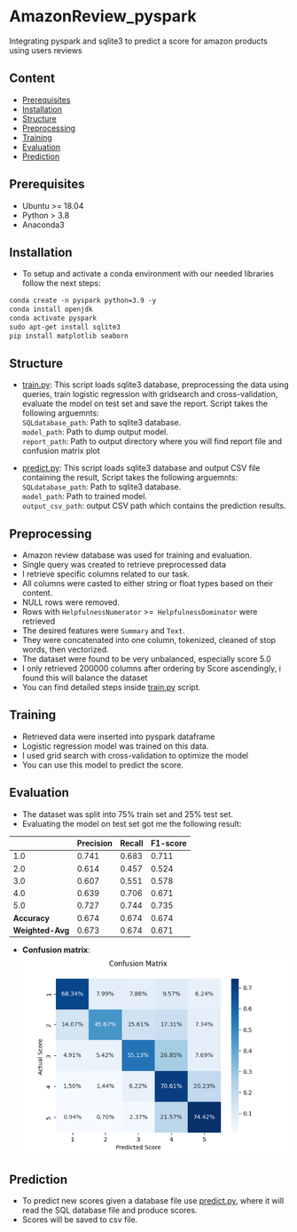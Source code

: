 # AmazonReview_pyspark
Integrating pyspark and sqlite3 to predict a score for amazon products using users reviews
## Content
- [Prerequisites](#prerequisites)
- [Installation](#installation)
- [Structure](#structure)
- [Preprocessing](#preprocessing)
- [Training](#training)
- [Evaluation](#evaluation)
- [Prediction](#prediction)

## Prerequisites
- Ubuntu >= 18.04
- Python > 3.8
- Anaconda3

## Installation
- To setup and activate a conda environment with our needed libraries follow the next steps:
```
conda create -n pyspark python=3.9 -y
conda install openjdk
conda activate pyspark
sudo apt-get install sqlite3
pip install matplotlib seaborn
```

## Structure
- [train.py](train.py): This script loads sqlite3 database, preprocessing the data using queries, train logistic regression with gridsearch and cross-validation, evaluate the model on test set and save the report. Script takes the following arguemnts:           
`SQLdatabase_path`: Path to sqlite3 database.<br>
`model_path`: Path to dump output model.<br>
`report_path`: Path to output directory where you will find report file and confusion matrix plot<br>

- [predict.py](predict.py): This script loads sqlite3 database and output CSV file containing the result, Script takes the following arguemnts:             
`SQLdatabase_path`: Path to sqlite3 database.               
`model_path`: Path to trained model.                
`output_csv_path`: output CSV path which contains the prediction results.              

## Preprocessing
- Amazon review database was used for training and evaluation.
- Single query was created to retrieve preprocessed data
- I retrieve specific columns related to our task.
- All columns were casted to either string or float types based on their content.
- NULL rows were removed.
- Rows with `HelpfulnessNumerator` >=` HelpfulnessDominator` were retrieved
- The desired features were `Summary` and `Text`.
- They were concatenated into one column, tokenized, cleaned of stop words, then vectorized.
- The dataset were found to be very unbalanced, especially score 5.0
- I only retrieved 200000 columns after ordering by Score ascendingly, i found this will balance the dataset
- You can find detailed steps inside [train.py](train.py) script.

## Training
- Retrieved data were inserted into pyspark dataframe
- Logistic regression model was trained on this data.
- I used grid search with cross-validation to optimize the model
- You can use this model to predict the score.

## Evaluation
- The dataset was split into 75% train set and 25% test set.
- Evaluating the model on test set got me the following result:              

|  | **Precision** | **Recall** | **F1-score** |
| ------ | ------ | ------ | ------ |
| 1.0 | 0.741 | 0.683 | 0.711 |
| 2.0 | 0.614 | 0.457 | 0.524 |
| 3.0 | 0.607 | 0.551 | 0.578 |
| 4.0 | 0.639 | 0.706 | 0.671 |
| 5.0 | 0.727 | 0.744 | 0.735 |
| **Accuracy** | 0.674 | 0.674 | 0.674 |
| **Weighted-Avg** | 0.673 | 0.674 | 0.671 |
- **Confusion matrix**:                        
![alt text](confusion_matrix.png)

## Prediction
- To predict new scores given a database file use [predict.py](predict.py), where it will read the SQL database file and produce scores.
- Scores will be saved to csv file.

